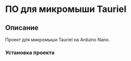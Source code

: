 # ПО для микромыши Tauriel

## Описание

Проект для микромыши Tauriel на Arduino Nano.


### Установка проекта
